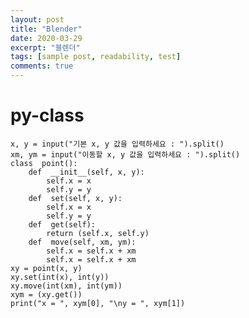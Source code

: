 ```yaml
---
layout: post
title: "Blender"
date: 2020-03-29
excerpt: "블렌더"
tags: [sample post, readability, test]
comments: true
---
```

# py-class

    x, y = input("기본 x, y 값을 입력하세요 : ").split()
    xm, ym = input("이동할 x, y 값을 입력하세요 : ").split()
    class  point():
		def  __init__(self, x, y):
		    self.x = x
		    self.y = y
	    def  set(self, x, y):
		    self.x = x
		    self.y = y
	    def  get(self):
		    return (self.x, self.y)
	    def  move(self, xm, ym):
		    self.x = self.x + xm
		    self.x = self.x + xm
	xy = point(x, y)
	xy.set(int(x), int(y))
	xy.move(int(xm), int(ym))
	xym = (xy.get())
	print("x = ", xym[0], "\ny = ", xym[1])
    

